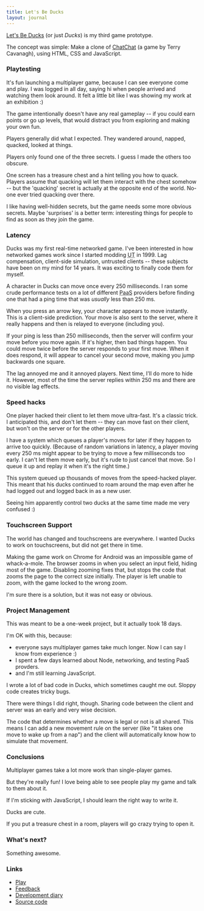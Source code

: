 ```yaml
---
title: Let's Be Ducks
layout: journal
---
```


[Let's Be Ducks](/games/ducks) (or just <i>Ducks</i>) is my third game prototype.

The concept was simple: Make a clone of [ChatChat](http://distractionware.com/blog/2012/01/chatchat-2/) (a game by Terry Cavanagh), using HTML, CSS and JavaScript.

### Playtesting

It's fun launching a multiplayer game, because I can see everyone come and play. I was logged in all day, saying hi when people arrived and watching them look around. It felt a little bit like I was showing my work at an exhibition :)

The game intentionally doesn't have any real gameplay -- if you could earn points or go up levels, that would distract you from exploring and making your own fun.

Players generally did what I expected. They wandered around, napped, quacked, looked at things.

Players only found one of the three secrets. I guess I made the others too obscure.

One screen has a treasure chest and a hint telling you how to quack. Players assume that quacking will let them interact with the chest somehow -- but the 'quacking' secret is actually at the opposite end of the world. No-one ever tried quacking over there.

I like having well-hidden secrets, but the game needs some more obvious secrets. Maybe 'surprises' is a better term: interesting things for people to find as soon as they join the game.

### Latency

Ducks was my first real-time networked game. I've been interested in how networked games work since I started modding <abbr title="Unreal Tournament">UT</abbr> in 1999. Lag compensation, client-side simulation, untrusted clients -- these subjects have been on my mind for 14 years. It was exciting to finally code them for myself.

A character in Ducks can move once every 250 milliseconds. I ran some crude performance tests on a lot of different <abbr title="Platform as a Service">PaaS</abbr> providers before finding one that had a ping time that was _usually_ less than 250 ms.

When you press an arrow key, your character appears to move instantly. This is a client-side prediction. Your move is also sent to the server, where it really happens and then is relayed to everyone (including you).

If your ping is less than 250 milliseconds, then the server will confirm your move before you move again. If it's higher, then bad things happen. You could move twice before the server responds to your first move. When it does respond, it will appear to cancel your second move, making you jump backwards one square.

The lag annoyed me and it annoyed players. Next time, I'll do more to hide it. However, most of the time the server replies within 250 ms and there are no visible lag effects.

### Speed hacks

One player hacked their client to let them move ultra-fast. It's a classic trick. I anticipated this, and don't let them -- they can move fast on their client, but won't on the server or for the other players.

I have a system which queues a player's moves for later if they happen to arrive too quickly. (Because of random variations in latency, a player moving every 250 ms might appear to be trying to move a few milliseconds too early. I can't let them move early, but it's rude to just cancel that move. So I queue it up and replay it when it's the right time.)

This system queued up thousands of moves from the speed-hacked player. This meant that his ducks continued to roam around the map even after he had logged out and logged back in as a new user.

Seeing him apparently control two ducks at the same time made me very confused :)

### Touchscreen Support

The world has changed and touchscreens are everywhere. I wanted Ducks to work on touchscreens, but did not get there in time.

Making the game work on Chrome for Android was an impossible game of whack-a-mole. The browser zooms in when you select an input field, hiding most of the game. Disabling zooming fixes that, but stops the code that zooms the page to the correct size initially. The player is left unable to zoom, with the game locked to the wrong zoom.

I'm sure there is a solution, but it was not easy or obvious.

### Project Management

This was meant to be a one-week project, but it actually took 18 days.

I'm OK with this, because:

* everyone says multiplayer games take much longer. Now I can say I know from experience :)
* I spent a few days learned about Node, networking, and testing PaaS provders.
* and I'm still learning JavaScript.

I wrote a lot of bad code in Ducks, which sometimes caught me out. Sloppy code creates tricky bugs.

There were things I did right, though. Sharing code between the client and server was an early and very wise decision.

The code that determines whether a move is legal or not is all shared. This means I can add a new movement rule on the server (like "it takes one move to wake up from a nap") and the client will automatically know how to simulate that movement.

### Conclusions

Multiplayer games take a lot more work than single-player games.

But they're really fun! I love being able to see people play my game and talk to them about it.

If I'm sticking with JavaScript, I should learn the right way to write it.

Ducks are cute.

If you put a treasure chest in a room, players will go crazy trying to open it.

### What's next?

Something awesome.

### Links

* [Play](/games/ducks)
* [Feedback](https://mgatland.hackpad.com/Ducks-feedback-bMBCM057s5j)
* [Development diary](https://mgatland.hackpad.com/9KP1gS2rLxg#Game-3)
* [Source code](http://www.github.com/mgatland/ducks/)
